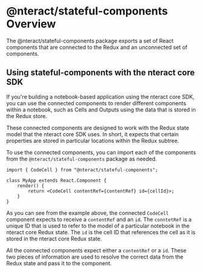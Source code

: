 # @nteract/stateful-components Overview

The @nteract/stateful-components package exports a set of React components that are connected to the Redux and an unconnected set of components.

## Using stateful-components with the nteract core SDK

If you're building a notebook-based application using the nteract core SDK, you can use the connected components to render different components within a notebook, such as Cells and Outputs using the data that is stored in the Redux store.

These connected components are designed to work with the Redux state model that the nteract core SDK uses. In short, it expects that certain properties are stored in particular locations within the Redux subtree.

To use the connected components, you can import each of the components from the `@nteract/stateful-components` package as needed.

```
import { CodeCell } from "@nteract/stateful-components";

class MyApp extends React.Component {
    render() {
        return <CodeCell contentRef={contentRef} id={cellId}>;
    }
}
```

As you can see from the example above, the connected `CodeCell` component expects to receive a `contentRef` and an `id`. The `conntetRef` is a unique ID that is used to refer to the model of a particular notebook in the nteract core Redux state. The `id` is the cell ID that references the cell as it is stored in the nteract core Redux state.

All the connected components expect either a `contentRef` or a `id`. These two pieces of information are used to resolve the correct data from the Redux state and pass it to the component.
